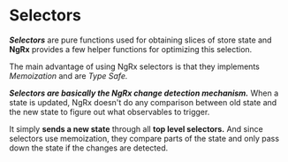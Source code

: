 # Selectors

***Selectors*** are pure functions used for obtaining slices of store state and **NgRx** provides a few helper functions for optimizing this selection. 

The main advantage of using NgRx selectors is that they implements *Memoization* and are *Type Safe.*

***Selectors are basically the NgRx change detection mechanism.*** When a state is updated, NgRx doesn't do any comparison between old state and the new state to figure out what observables to trigger.

It simply **sends a new state** through all **top level selectors.** And since selectors use memoization, they compare parts of the state and only pass down the state if the changes are detected.